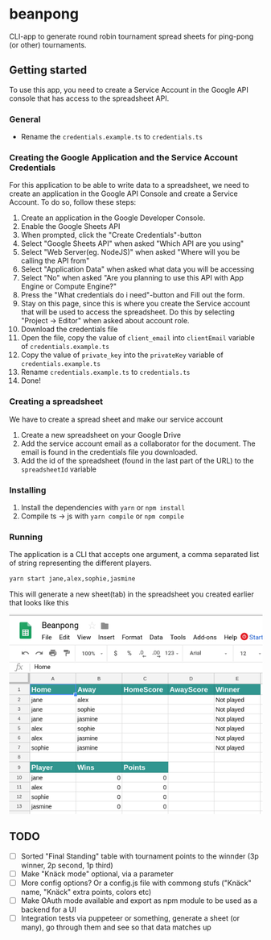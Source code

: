 # beanpong

CLI-app to generate round robin tournament spread sheets for ping-pong (or other) tournaments.

## Getting started

To use this app, you need to create a Service Account in the Google API console that has
access to the spreadsheet API.

### General

- Rename the `credentials.example.ts` to `credentials.ts`

### Creating the Google Application and the Service Account Credentials

For this application to be able to write data to a spreadsheet, we need to create an application in the Google API Console and create a Service Account. To do so, follow these steps:

1. Create an application in the Google Developer Console.
2. Enable the Google Sheets API
3. When prompted, click the "Create Credentials"-button
4. Select "Google Sheets API" when asked "Which API are you using"
5. Select "Web Server(eg. NodeJS)" when asked "Where will you be calling the API from"
6. Select "Application Data" when asked what data you will be accessing
7. Select "No" when asked "Are you planning to use this API with App Engine or Compute Engine?"
8. Press the "What credentials do i need"-button and Fill out the form. 
9. Stay on this page, since this is where you create the Service account that will be used to access the spreadsheet. Do this by selecting "Project -> Editor" when asked about account role.
10. Download the credentials file
11. Open the file, copy the value of `client_email` into `clientEmail` variable of `credentials.example.ts`
12. Copy the value of `private_key` into the `privateKey` variable of `credentials.example.ts`
13. Rename `credentials.example.ts` to `credentials.ts`
14. Done!

### Creating a spreadsheet

We have to create a spread sheet and make our service account

1. Create a new spreadsheet on your Google Drive
2. Add the service account email as a collaborator for the document. The email is found in the credentials file you downloaded.
3. Add the id of the spreadsheet (found in the last part of the URL) to the `spreadsheetId` variable

### Installing

1. Install the dependencies with `yarn` or `npm install`
2. Compile ts -> js with `yarn compile` or `npm compile` 

### Running

The application is a CLI that accepts one argument, a comma separated list of string representing the different players.

```bash
yarn start jane,alex,sophie,jasmine
```

This will generate a new sheet(tab) in the spreadsheet you created earlier that looks like this

![Image of Sheet](https://raw.githubusercontent.com/alexdriaguine/beanpong/master/example.png)

## TODO
- [ ] Sorted "Final Standing" table with tournament points to the winnder (3p winner, 2p second, 1p third)
- [ ] Make "Knäck mode" optional, via a parameter
- [ ] More config options? Or a config.js file with commong stufs ("Knäck" name, "Knäck" extra points, colors etc)
- [ ] Make OAuth mode available and export as npm module to be used as a backend for a UI
- [ ] Integration tests via puppeteer or something, generate a sheet (or many), go through them and see so that data matches up
